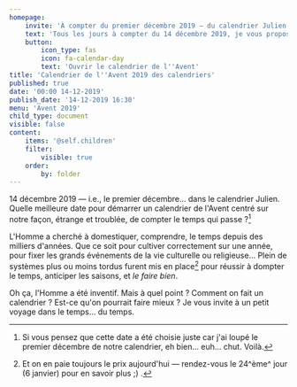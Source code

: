 ```yaml
---
homepage:
    invite: 'À compter du premier décembre 2019 — du calendrier Julien !'
    text: 'Tous les jours à compter du 14 décembre 2019, je vous propose un court article sur un calendrier du monde ou sur un sujet proche. Le 14 décembre ? Oh, c''est simplement le premier décembre dans le calendrier Julien (oui je me trouve drôle).'
    button:
        icon_type: fas
        icon: fa-calendar-day
        text: 'Ouvrir le calendrier de l''Avent'
title: 'Calendrier de l''Avent 2019 des calendriers'
published: true
date: '00:00 14-12-2019'
publish_date: '14-12-2019 16:30'
menu: 'Avent 2019'
child_type: document
visible: false
content:
    items: '@self.children'
    filter:
        visible: true
    order:
        by: folder
---
```


14 décembre 2019 — i.e., le premier décembre… dans le calendrier Julien. Quelle meilleure date pour démarrer un calendrier de l'Avent centré sur notre façon, étrange et troublée, de compter le temps qui passe ?[^14-dec]

L'Homme a cherché à domestiquer, comprendre, le temps depuis des milliers d'années. Que ce soit pour cultiver correctement sur une année, pour fixer les grands événements de la vie culturelle ou religieuse… Plein de systèmes plus ou moins tordus furent mis en place[^calendriers-tordus] pour réussir à dompter le temps, anticiper les saisons, et _le faire bien_.

Oh ça, l'Homme a été inventif. Mais à quel point ? Comment on fait un calendrier ? Est-ce qu'on pourrait faire mieux ? Je vous invite à un petit voyage dans le temps… du temps.

[^14-dec]: Si vous pensez que cette date a été choisie juste car j'ai loupé le premier décembre de notre calendrier, eh bien… euh… chut. Voilà.
[^calendriers-tordus]: Et on en paie toujours le prix aujourd'hui — rendez-vous le 24^ème^ jour (6 janvier) pour en savoir plus ;) .